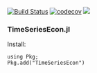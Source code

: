 [![Build Status](https://travis-ci.org/bankofcanada/TimeSeriesEcon.jl.svg?branch=master)](https://travis-ci.org/bankofcanada/TimeSeriesEcon.jl)
[![codecov](https://codecov.io/gh/bankofcanada/TimeSeriesEcon.jl/branch/master/graph/badge.svg?token=2E0JD0FS4U)](https://codecov.io/gh/bankofcanada/TimeSeriesEcon.jl)
[![](https://img.shields.io/badge/docs-dev-blue.svg)](https://bankofcanada.github.io/TimeSeriesEcon.jl/dev)

### TimeSeriesEcon.jl

Install:

```julia-repl
using Pkg; 
Pkg.add("TimeSeriesEcon")
```
